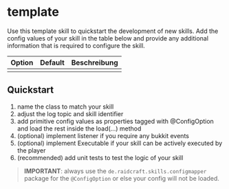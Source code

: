 # template

Use this template skill to quickstart the development of new skills. Add the config values of your skill in the table below and provide any additional information that is required to configure the skill.

| Option | Default | Beschreibung |
| ------ | ------- | ----------- |
| | |

## Quickstart

1. name the class to match your skill
2. adjust the log topic and skill identifier
3. add primitive config values as properties tagged with @ConfigOption and load the rest inside the load(...) method
4. (optional) implement listener if you require any bukkit events
5. (optional) implement Executable if your skill can be actively executed by the player
6. (recommended) add unit tests to test the logic of your skill

> **IMPORTANT**: always use the `de.raidcraft.skills.configmapper` package for the `@ConfigOption` or else your config will not be loaded.